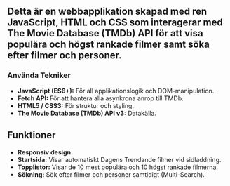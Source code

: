 ## Detta är en webbapplikation skapad med ren JavaScript, HTML och CSS som interagerar med The Movie Database (TMDb) API för att visa populära och högst rankade filmer samt söka efter filmer och personer.


### Använda Tekniker

* **JavaScript (ES6+):** För all applikationslogik och DOM-manipulation.
* **Fetch API:** För att hantera alla asynkrona anrop till TMDb.
* **HTML5 / CSS3:** För struktur och styling.
* **The Movie Database (TMDb) API v3:** Datakälla.

## Funktioner
* **Responsiv design:**
* **Startsida:** Visar automatiskt Dagens Trendande filmer vid sidladdning.
* **Topplistor:** Visar de 10 mest populära och 10 högst rankade filmerna.
* **Sökning:** Sök efter filmer och personer samtidigt (Multi-Search).
